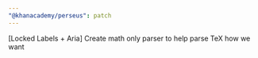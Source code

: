 ```yaml
---
"@khanacademy/perseus": patch
---
```


[Locked Labels + Aria] Create math only parser to help parse TeX how we want
